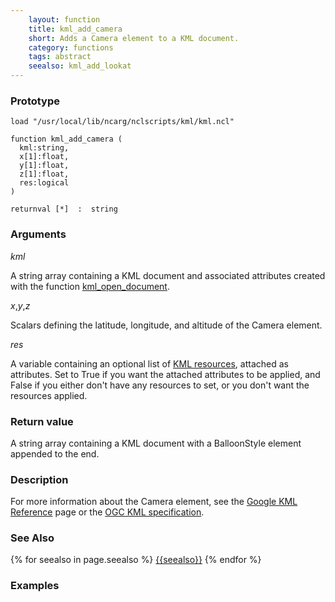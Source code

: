 ```yaml
---
    layout: function
    title: kml_add_camera
    short: Adds a Camera element to a KML document.
    category: functions  
    tags: abstract
    seealso: kml_add_lookat
---
```


### Prototype

<pre><code>load "/usr/local/lib/ncarg/nclscripts/kml/kml.ncl"

function kml_add_camera (
  kml:string,
  x[1]:float,
  y[1]:float,
  z[1]:float,
  res:logical
)

returnval [*]  :  string
</code></pre>

### Arguments
*kml*

A string array containing a KML document and associated attributes created with the function [kml_open_document]({{site.url}}/functions/kml_open_document.html).

*x*,*y*,*z*

Scalars defining the latitude, longitude, and altitude of the Camera element.

*res*

A variable containing an optional list of [KML resources]({{site.url}}/resources), attached as attributes. Set to True if you want the attached attributes to be applied, and False if you either don't have any resources to set, or you don't want the resources applied.

### Return value

A string array containing a KML document with a BalloonStyle element appended to the end.

### Description

For more information about the Camera element, see the [Google KML Reference](https://developers.google.com/kml/documentation/kmlreference#camera) page or the [OGC KML specification](http://www.opengeospatial.org/standards/kml/).

### See Also

{% for seealso in page.seealso %}
[{{seealso}}]({{site.url}}/functions/{{seealso}}.html)
{% endfor %}

### Examples


